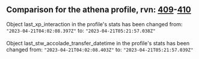 ## Comparison for the athena profile, rvn: [409](https://github.com/PRO100KatYT/FortniteProfileRevisions/tree/main/profiles/athena/409%20athena.json)-[410](https://github.com/PRO100KatYT/FortniteProfileRevisions/tree/main/profiles/athena/410%20athena.json)

Object last_xp_interaction in the profile's stats has been changed from: `"2023-04-21T04:02:08.397Z"` to: `"2023-04-21T05:21:57.038Z"`
<br><br>
Object last_stw_accolade_transfer_datetime in the profile's stats has been changed from: `"2023-04-21T04:02:08.403Z"` to: `"2023-04-21T05:21:57.039Z"`
<br><br>
